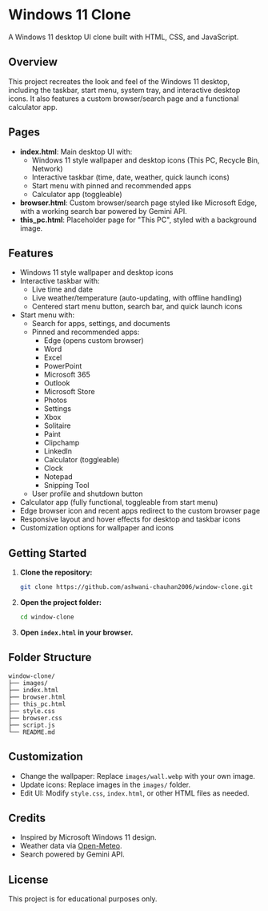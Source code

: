 # Windows 11 Clone

A Windows 11 desktop UI clone built with HTML, CSS, and JavaScript.

## Overview

This project recreates the look and feel of the Windows 11 desktop, including the taskbar, start menu, system tray, and interactive desktop icons. It also features a custom browser/search page and a functional calculator app.

## Pages

- **index.html**: Main desktop UI with:
  - Windows 11 style wallpaper and desktop icons (This PC, Recycle Bin, Network)
  - Interactive taskbar (time, date, weather, quick launch icons)
  - Start menu with pinned and recommended apps
  - Calculator app (toggleable)
- **browser.html**: Custom browser/search page styled like Microsoft Edge, with a working search bar powered by Gemini API.
- **this_pc.html**: Placeholder page for "This PC", styled with a background image.

## Features

- Windows 11 style wallpaper and desktop icons
- Interactive taskbar with:
  - Live time and date
  - Live weather/temperature (auto-updating, with offline handling)
  - Centered start menu button, search bar, and quick launch icons
- Start menu with:
  - Search for apps, settings, and documents
  - Pinned and recommended apps:
    - Edge (opens custom browser)
    - Word
    - Excel
    - PowerPoint
    - Microsoft 365
    - Outlook
    - Microsoft Store
    - Photos
    - Settings
    - Xbox
    - Solitaire
    - Paint
    - Clipchamp
    - LinkedIn
    - Calculator (toggleable)
    - Clock
    - Notepad
    - Snipping Tool
  - User profile and shutdown button
- Calculator app (fully functional, toggleable from start menu)
- Edge browser icon and recent apps redirect to the custom browser page
- Responsive layout and hover effects for desktop and taskbar icons
- Customization options for wallpaper and icons

## Getting Started

1. **Clone the repository:**
   ```sh
   git clone https://github.com/ashwani-chauhan2006/window-clone.git
   ```
2. **Open the project folder:**
   ```sh
   cd window-clone
   ```
3. **Open `index.html` in your browser.**

## Folder Structure

```
window-clone/
├── images/
├── index.html
├── browser.html
├── this_pc.html
├── style.css
├── browser.css
├── script.js
└── README.md
```

## Customization

- Change the wallpaper: Replace `images/wall.webp` with your own image.
- Update icons: Replace images in the `images/` folder.
- Edit UI: Modify `style.css`, `index.html`, or other HTML files as needed.

## Credits

- Inspired by Microsoft Windows 11 design.
- Weather data via [Open-Meteo](https://open-meteo.com/).
- Search powered by Gemini API.

## License

This project is for educational purposes only.
